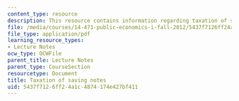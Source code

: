 ```yaml
---
content_type: resource
description: This resource contains information regarding taxation of saving notes.
file: /media/courses/14-471-public-economics-i-fall-2012/5437f7126ff24a1c4874174e427bf411_MIT14_471F12_saving.pdf
file_type: application/pdf
learning_resource_types:
- Lecture Notes
ocw_type: OCWFile
parent_title: Lecture Notes
parent_type: CourseSection
resourcetype: Document
title: Taxation of saving notes
uid: 5437f712-6ff2-4a1c-4874-174e427bf411
---
```

